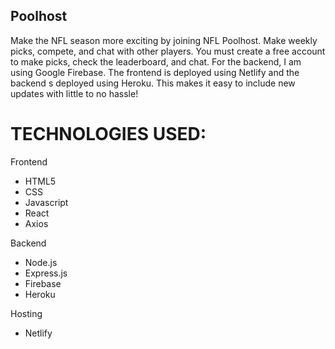 ## Poolhost
Make the NFL season more exciting by joining NFL Poolhost. Make weekly picks, compete, and chat with other players. 
You must create a free account to make picks, check the leaderboard, and chat. For the backend, I am using Google Firebase. The frontend is deployed using Netlify and the backend s deployed using Heroku. This makes it easy to include new updates with little to no hassle!

# TECHNOLOGIES USED: 

Frontend

* HTML5
* CSS
* Javascript
* React
* Axios

Backend

* Node.js
* Express.js
* Firebase
* Heroku

Hosting

* Netlify

